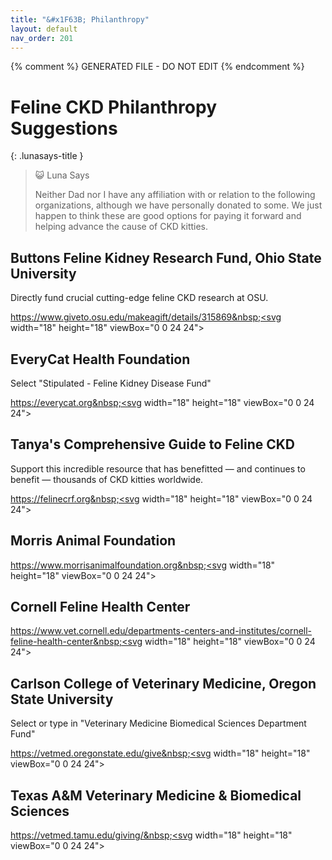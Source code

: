 ```yaml
---
title: "&#x1F63B; Philanthropy"
layout: default
nav_order: 201
---
```


{% comment %} 
GENERATED FILE - DO NOT EDIT
{% endcomment %}

# Feline CKD Philanthropy Suggestions


{: .lunasays-title }
> &#x1F63A; Luna Says
>
> Neither Dad nor I have any affiliation with or relation to the following organizations, although we have personally donated to some. We just happen to think these are good options for paying it forward and helping advance the cause of CKD kitties.


## Buttons Feline Kidney Research Fund, Ohio State University

Directly fund crucial cutting-edge feline CKD research at OSU.

<a href="https://www.giveto.osu.edu/makeagift/details/315869" class="external" target="_blank">https://www.giveto.osu.edu/makeagift/details/315869&nbsp;<svg width="18" height="18" viewBox="0 0 24 24"><use xlink:href="#svg-external-link"></use></svg></a>


## EveryCat Health Foundation

Select "Stipulated - Feline Kidney Disease Fund"

<a href="https://everycat.org" class="external" target="_blank">https://everycat.org&nbsp;<svg width="18" height="18" viewBox="0 0 24 24"><use xlink:href="#svg-external-link"></use></svg></a>


## Tanya's Comprehensive Guide to Feline CKD

Support this incredible resource that has benefitted &mdash; and
continues to benefit &mdash; thousands of CKD kitties worldwide.

<a href="https://felinecrf.org" class="external" target="_blank">https://felinecrf.org&nbsp;<svg width="18" height="18" viewBox="0 0 24 24"><use xlink:href="#svg-external-link"></use></svg></a>


## Morris Animal Foundation

<a href="https://www.morrisanimalfoundation.org" class="external" target="_blank">https://www.morrisanimalfoundation.org&nbsp;<svg width="18" height="18" viewBox="0 0 24 24"><use xlink:href="#svg-external-link"></use></svg></a>


## Cornell Feline Health Center

<a href="https://www.vet.cornell.edu/departments-centers-and-institutes/cornell-feline-health-center" class="external" target="_blank">https://www.vet.cornell.edu/departments-centers-and-institutes/cornell-feline-health-center&nbsp;<svg width="18" height="18" viewBox="0 0 24 24"><use xlink:href="#svg-external-link"></use></svg></a>


## Carlson College of Veterinary Medicine, Oregon State University

Select or type in "Veterinary Medicine Biomedical Sciences Department Fund"

<a href="https://vetmed.oregonstate.edu/give" class="external" target="_blank">https://vetmed.oregonstate.edu/give&nbsp;<svg width="18" height="18" viewBox="0 0 24 24"><use xlink:href="#svg-external-link"></use></svg></a>


## Texas A&M Veterinary Medicine & Biomedical Sciences

<a href="https://vetmed.tamu.edu/giving/" class="external" target="_blank">https://vetmed.tamu.edu/giving/&nbsp;<svg width="18" height="18" viewBox="0 0 24 24"><use xlink:href="#svg-external-link"></use></svg></a>
